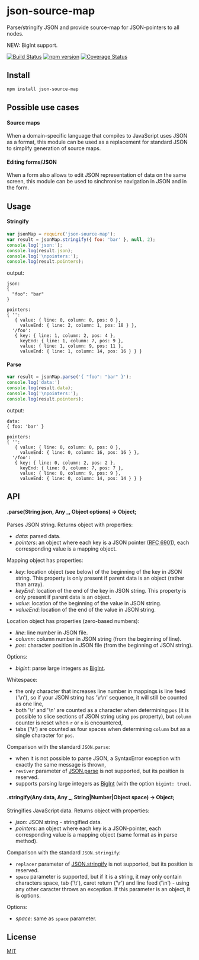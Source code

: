 # json-source-map
Parse/stringify JSON and provide source-map for JSON-pointers to all nodes.

NEW: BigInt support.

[![Build Status](https://travis-ci.org/epoberezkin/json-source-map.svg?branch=master)](https://travis-ci.org/epoberezkin/json-source-map)
[![npm version](https://badge.fury.io/js/json-source-map.svg)](https://www.npmjs.com/package/json-source-map)
[![Coverage Status](https://coveralls.io/repos/github/epoberezkin/json-source-map/badge.svg?branch=master)](https://coveralls.io/github/epoberezkin/json-source-map?branch=master)


## Install

```bash
npm install json-source-map
```


## Possible use cases

#### Source maps

When a domain-specific language that compiles to JavaScript uses JSON as a format, this module can be used as a replacement for standard JSON to simplify generation of source maps.

#### Editing forms/JSON

When a form also allows to edit JSON representation of data on the same screen, this module can be used to sinchronise navigation in JSON and in the form.


## Usage

#### Stringify

```javascript
var jsonMap = require('json-source-map');
var result = jsonMap.stringify({ foo: 'bar' }, null, 2);
console.log('json:');
console.log(result.json);
console.log('\npointers:');
console.log(result.pointers);
```

output:

```text
json:
{
  "foo": "bar"
}

pointers:
{ '':
   { value: { line: 0, column: 0, pos: 0 },
     valueEnd: { line: 2, column: 1, pos: 18 } },
  '/foo':
   { key: { line: 1, column: 2, pos: 4 },
     keyEnd: { line: 1, column: 7, pos: 9 },
     value: { line: 1, column: 9, pos: 11 },
     valueEnd: { line: 1, column: 14, pos: 16 } } }
```


#### Parse

```javascript
var result = jsonMap.parse('{ "foo": "bar" }');
console.log('data:')
console.log(result.data);
console.log('\npointers:');
console.log(result.pointers);
```

output:
```text
data:
{ foo: 'bar' }

pointers:
{ '':
   { value: { line: 0, column: 0, pos: 0 },
     valueEnd: { line: 0, column: 16, pos: 16 } },
  '/foo':
   { key: { line: 0, column: 2, pos: 2 },
     keyEnd: { line: 0, column: 7, pos: 7 },
     value: { line: 0, column: 9, pos: 9 },
     valueEnd: { line: 0, column: 14, pos: 14 } } }
```


## API

#### .parse(String json, Any _, Object options) -&gt; Object;

Parses JSON string. Returns object with properties:
- _data_: parsed data.
- _pointers_: an object where each key is a JSON pointer ([RFC 6901](https://tools.ietf.org/html/rfc6901)), each corresponding value is a mapping object.

Mapping object has properties:
- _key_: location object (see below) of the beginning of the key in JSON string. This property is only present if parent data is an object (rather than array).
- _keyEnd_: location of the end of the key in JSON string. This property is only present if parent data is an object.
- _value_: location of the beginning of the value in JSON string.
- _valueEnd_: location of the end of the value in JSON string.

Location object has properties (zero-based numbers):
- _line_: line number in JSON file.
- _column_: column number in JSON string (from the beginning of line).
- _pos_: character position in JSON file (from the beginning of JSON string).

Options:
- _bigint_: parse large integers as [BigInt](https://developer.mozilla.org/en-US/docs/Web/JavaScript/Reference/Global_Objects/BigInt).

Whitespace:
- the only character that increases line number in mappings is line feed ('\n'), so if your JSON string has '\r\n' sequence, it will still be counted as one line,
- both '\r' and '\n' are counted as a character when determining `pos` (it is possible to slice sections of JSON string using `pos` property), but `column` counter is reset when `r` or `n` is encountered,
- tabs ('\t') are counted as four spaces when determining `column` but as a single character for `pos`.

Comparison with the standard `JSON.parse`:
- when it is not possible to parse JSON, a SyntaxError exception with exactly the same message is thrown,
- `reviver` parameter of [JSON.parse](https://developer.mozilla.org/en-US/docs/Web/JavaScript/Reference/Global_Objects/JSON/parse#Using_the_reviver_parameter) is not supported, but its position is reserved.
- supports parsing large integers as [BigInt](https://developer.mozilla.org/en-US/docs/Web/JavaScript/Reference/Global_Objects/BigInt) (with the option `bigint: true`).


#### .stringify(Any data, Any _, String|Number|Object space) -&gt; Object;

Stringifies JavaScript data. Returns object with properties:
- _json_: JSON string - stringified data.
- _pointers_: an object where each key is a JSON-pointer, each corresponding value is a mapping object (same format as in parse method).

Comparison with the standard `JSON.stringify`:
- `replacer` parameter of [JSON.stringify](https://developer.mozilla.org/en-US/docs/Web/JavaScript/Reference/Global_Objects/JSON/stringify#The_replacer_parameter) is not supported, but its position is reserved.
- `space` parameter is supported, but if it is a string, it may only contain characters space, tab ('\t'), caret return ('\r') and line feed ('\n') - using any other caracter throws an exception. If this parameter is an object, it is options.

Options:
- _space_: same as `space` parameter.


## License

[MIT](https://github.com/epoberezkin/json-source-map/blob/master/LICENSE)
